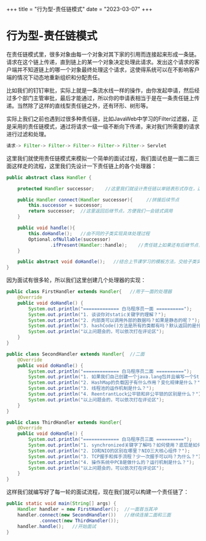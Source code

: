 +++
title = "行为型-责任链模式"
date = "2023-03-07"
+++
# 行为型-责任链模式

在责任链模式里，很多对象由每一个对象对其下家的引用而连接起来形成一条链。请求在这个链上传递，直到链上的某一个对象决定处理此请求。发出这个请求的客户端并不知道链上的哪一个对象最终处理这个请求，这使得系统可以在不影响客户端的情况下动态地重新组织和分配责任。

比如我们的钉钉审批，实际上就是一条流水线一样的操作，由你发起申请，然后经过多个部门主管审批，最后才能通过，所以你的申请表相当于是在一条责任链上传递。当然除了这样的直线型责任链之外，还有环形、树形等。

实际上我们之前也遇到过很多种责任链，比如JavaWeb中学习的Filter过滤器，正是采用的责任链模式，通过将请求一级一级不断向下传递，来对我们所需要的请求进行过滤和处理。

```java
请求-> Filter-> Filter-> Filter-> Filter-> Filter-> Servlet
```

这里我们就使用责任链模式来模拟一个简单的面试过程，我们面试也是一面二面三面这样走的流程，这里我们先设计一下责任链上的各个处理器：

```java
public abstract class Handler {

    protected Handler successor;    //这里我们就设计责任链以单链表形式存在，这里存放后继节点

    public Handler connect(Handler successor){     //拼接后续节点
        this.successor = successor;
        return successor;  //这里返回后继节点，方便我们一会链式调用
    }

    public void handle(){
        this.doHandle();   //由不同的子类实现具体处理过程
        Optional.ofNullable(successor)
                .ifPresent(Handler::handle);    //责任链上如果还有后继节点，就继续向下传递
    }

    public abstract void doHandle();   //结合上节课学习的模板方法，交给子类实现
}
```

因为面试有很多轮，所以我们这里创建几个处理器的实现：

```java
public class FirstHandler extends Handler{   //用于一面的处理器
    @Override
    public void doHandle() {
        System.out.println("============= 白马程序员一面 ==========");
        System.out.println("1. 谈谈你对static关键字的理解？");
        System.out.println("2. 内部类可以调用外部的数据吗？如果是静态的呢？");
        System.out.println("3. hashCode()方法是所有的类都有吗？默认返回的是什么呢？");
        System.out.println("以上问题会的，可以依次打在评论区");
    }
}
```

```java
public class SecondHandler extends Handler{  //二面
    @Override
    public void doHandle() {
        System.out.println("============= 白马程序员二面 ==========");
        System.out.println("1. 如果我们自己创建一个java.lang包并且编写一个String类，能否实现覆盖JDK默认的？");
        System.out.println("2. HashMap的负载因子有什么作用？变化规律是什么？");
        System.out.println("3. 线程池的运作机制是什么？");
        System.out.println("4. ReentrantLock公平锁和非公平锁的区别是什么？");
        System.out.println("以上问题会的，可以依次打在评论区");
    }
}
```

```java
public class ThirdHandler extends Handler{
    @Override
    public void doHandle() {
        System.out.println("============= 白马程序员三面 ==========");
        System.out.println("1. synchronized关键字了解吗？如何使用？底层是如何实现的？");
        System.out.println("2. IO和NIO的区别在哪里？NIO三大核心组件？");
        System.out.println("3. TCP握手和挥手流程？少一次握手可以吗？为什么？");
        System.out.println("4. 操作系统中PCB是做什么的？运行机制是什么？");
        System.out.println("以上问题会的，可以依次打在评论区");
    }
}
```

这样我们就编写好了每一轮的面试流程，现在我们就可以构建一个责任链了：

```java
public static void main(String[] args) {
    Handler handler = new FirstHandler();  //一面首当其冲
    handler.connect(new SecondHandler())   //继续连接二面和三面
            .connect(new ThirdHandler());
    handler.handle();   //开始面试
} 
```

